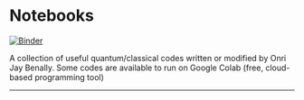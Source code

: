# Notebooks

[![Binder](https://mybinder.org/badge_logo.svg)](https://mybinder.org/v2/gh/OJB-Quantum/Notebooks/main)

A collection of useful quantum/classical codes written or modified by Onri Jay Benally. Some codes are available to run on Google Colab (free, cloud-based programming tool)
_______________________________________________________________________________________________________________________________________________________________________________
